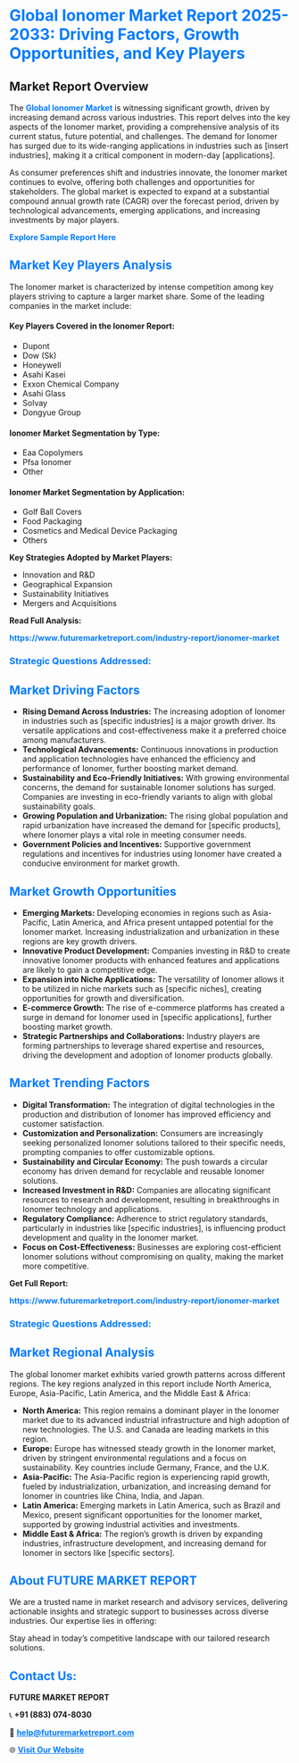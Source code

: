 <h1 style="color: #007BFF;">Global Ionomer Market Report 2025-2033: Driving Factors, Growth Opportunities, and Key Players</h1>

<section id="overview">
<h2>Market Report Overview</h2>
<p>The <a href="https://www.futuremarketreport.com/industry-report/ionomer-market" style="color: #007BFF; text-decoration: none;"><strong>Global Ionomer Market</strong></a> is witnessing significant growth, driven by increasing demand across various industries. This report delves into the key aspects of the Ionomer market, providing a comprehensive analysis of its current status, future potential, and challenges. The demand for Ionomer has surged due to its wide-ranging applications in industries such as [insert industries], making it a critical component in modern-day [applications].</p>
<p>As consumer preferences shift and industries innovate, the Ionomer market continues to evolve, offering both challenges and opportunities for stakeholders. The global market is expected to expand at a substantial compound annual growth rate (CAGR) over the forecast period, driven by technological advancements, emerging applications, and increasing investments by major players.</p>
</section>

<section id="overview">
<p><a href="https://www.futuremarketreport.com/request-sample/reportId=30418" style="color: #007BFF; text-decoration: none;"><strong>Explore Sample Report Here</strong></a></p>
</section>

<section id="key-players">
<h2 style="color: #007BFF;">Market Key Players Analysis</h2>
<p>The Ionomer market is characterized by intense competition among key players striving to capture a larger market share. Some of the leading companies in the market include:</p>
<h4>Key Players Covered in the Ionomer Report:</h4>
<ul><li>Dupont</li><li>Dow (Sk)</li><li>Honeywell</li><li>Asahi Kasei</li><li>Exxon Chemical Company</li><li>Asahi Glass</li><li>Solvay</li><li>Dongyue Group</li></ul>
<h4>Ionomer Market Segmentation by Type:</h4>
<ul><li>Eaa Copolymers</li><li>Pfsa Ionomer</li><li>Other</li></ul>

<h4>Ionomer Market Segmentation by Application:</h4>
<ul><li>Golf Ball Covers</li><li>Food Packaging</li><li>Cosmetics and Medical Device Packaging</li><li>Others</li></ul>
<p><strong>Key Strategies Adopted by Market Players:</strong></p>
<ul>
<li>Innovation and R&D</li>
<li>Geographical Expansion</li>
<li>Sustainability Initiatives</li>
<li>Mergers and Acquisitions</li>
</ul>
</section>

<section>
<p><strong>Read Full Analysis: </strong></p><a href="https://www.futuremarketreport.com/industry-report/ionomer-market" style="color: #007BFF; text-decoration: none;"><strong>https://www.futuremarketreport.com/industry-report/ionomer-market</strong></a>
<h3 style="color: #007BFF;">Strategic Questions Addressed:</h3>
</section>

<section id="driving-factors">
<h2 style="color: #007BFF;">Market Driving Factors</h2>
<ul>
<li><strong>Rising Demand Across Industries:</strong> The increasing adoption of Ionomer in industries such as [specific industries] is a major growth driver. Its versatile applications and cost-effectiveness make it a preferred choice among manufacturers.</li>
<li><strong>Technological Advancements:</strong> Continuous innovations in production and application technologies have enhanced the efficiency and performance of Ionomer, further boosting market demand.</li>
<li><strong>Sustainability and Eco-Friendly Initiatives:</strong> With growing environmental concerns, the demand for sustainable Ionomer solutions has surged. Companies are investing in eco-friendly variants to align with global sustainability goals.</li>
<li><strong>Growing Population and Urbanization:</strong> The rising global population and rapid urbanization have increased the demand for [specific products], where Ionomer plays a vital role in meeting consumer needs.</li>
<li><strong>Government Policies and Incentives:</strong> Supportive government regulations and incentives for industries using Ionomer have created a conducive environment for market growth.</li>
</ul>
</section>

<section id="growth-opportunities">
<h2 style="color: #007BFF;">Market Growth Opportunities</h2>
<ul>
<li><strong>Emerging Markets:</strong> Developing economies in regions such as Asia-Pacific, Latin America, and Africa present untapped potential for the Ionomer market. Increasing industrialization and urbanization in these regions are key growth drivers.</li>
<li><strong>Innovative Product Development:</strong> Companies investing in R&D to create innovative Ionomer products with enhanced features and applications are likely to gain a competitive edge.</li>
<li><strong>Expansion into Niche Applications:</strong> The versatility of Ionomer allows it to be utilized in niche markets such as [specific niches], creating opportunities for growth and diversification.</li>
<li><strong>E-commerce Growth:</strong> The rise of e-commerce platforms has created a surge in demand for Ionomer used in [specific applications], further boosting market growth.</li>
<li><strong>Strategic Partnerships and Collaborations:</strong> Industry players are forming partnerships to leverage shared expertise and resources, driving the development and adoption of Ionomer products globally.</li>
</ul>
</section>

<section id="trending-factors">
<h2 style="color: #007BFF;">Market Trending Factors</h2>
<ul>
<li><strong>Digital Transformation:</strong> The integration of digital technologies in the production and distribution of Ionomer has improved efficiency and customer satisfaction.</li>
<li><strong>Customization and Personalization:</strong> Consumers are increasingly seeking personalized Ionomer solutions tailored to their specific needs, prompting companies to offer customizable options.</li>
<li><strong>Sustainability and Circular Economy:</strong> The push towards a circular economy has driven demand for recyclable and reusable Ionomer solutions.</li>
<li><strong>Increased Investment in R&D:</strong> Companies are allocating significant resources to research and development, resulting in breakthroughs in Ionomer technology and applications.</li>
<li><strong>Regulatory Compliance:</strong> Adherence to strict regulatory standards, particularly in industries like [specific industries], is influencing product development and quality in the Ionomer market.</li>
<li><strong>Focus on Cost-Effectiveness:</strong> Businesses are exploring cost-efficient Ionomer solutions without compromising on quality, making the market more competitive.</li>
</ul>
</section>

<section>
<p><strong>Get Full Report: </strong></p><a href="https://www.futuremarketreport.com/industry-report/ionomer-market" style="color: #007BFF; text-decoration: none;"><strong>https://www.futuremarketreport.com/industry-report/ionomer-market</strong></a>
<h3 style="color: #007BFF;">Strategic Questions Addressed:</h3>
</section>


<section id="regional-analysis">
<h2 style="color: #007BFF;">Market Regional Analysis</h2>
<p>The global Ionomer market exhibits varied growth patterns across different regions. The key regions analyzed in this report include North America, Europe, Asia-Pacific, Latin America, and the Middle East & Africa:</p>
<ul>
<li><strong>North America:</strong> This region remains a dominant player in the Ionomer market due to its advanced industrial infrastructure and high adoption of new technologies. The U.S. and Canada are leading markets in this region.</li>
<li><strong>Europe:</strong> Europe has witnessed steady growth in the Ionomer market, driven by stringent environmental regulations and a focus on sustainability. Key countries include Germany, France, and the U.K.</li>
<li><strong>Asia-Pacific:</strong> The Asia-Pacific region is experiencing rapid growth, fueled by industrialization, urbanization, and increasing demand for Ionomer in countries like China, India, and Japan.</li>
<li><strong>Latin America:</strong> Emerging markets in Latin America, such as Brazil and Mexico, present significant opportunities for the Ionomer market, supported by growing industrial activities and investments.</li>
<li><strong>Middle East & Africa:</strong> The region’s growth is driven by expanding industries, infrastructure development, and increasing demand for Ionomer in sectors like [specific sectors].</li>
</ul>
</section>

<footer>
<h2 style="color: #007BFF;">About FUTURE MARKET REPORT</h2>
<p>We are a trusted name in market research and advisory services, delivering actionable insights and strategic support to businesses across diverse industries. Our expertise lies in offering:</p>

<p>Stay ahead in today’s competitive landscape with our tailored research solutions.</p>

<h2 style="color: #007BFF;">Contact Us:</h2>
<p><strong>FUTURE MARKET REPORT</strong></p>
<p>📞 <strong>+91 (883) 074-8030</strong></p>
<p>📧 <strong><a href="mailto:help@futuremarketreport.com" style="color: #007BFF;">help@futuremarketreport.com</a></strong></p>
<p>🌐 <strong><a href="https://www.futuremarketreport.com/" style="color: #007BFF;">Visit Our Website</a></strong></p>
</footer>